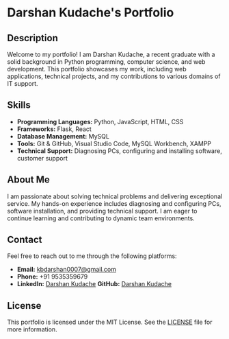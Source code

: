 # Darshan Kudache's Portfolio

## Description

Welcome to my portfolio! I am Darshan Kudache, a recent graduate with a solid background in Python programming, computer science, and web development. This portfolio showcases my work, including web applications, technical projects, and my contributions to various domains of IT support.


## Skills

- **Programming Languages:** Python, JavaScript, HTML, CSS
- **Frameworks:** Flask, React
- **Database Management:** MySQL
- **Tools:** Git & GitHub, Visual Studio Code, MySQL Workbench, XAMPP
- **Technical Support:** Diagnosing PCs, configuring and installing software, customer support

## About Me

I am passionate about solving technical problems and delivering exceptional service. My hands-on experience includes diagnosing and configuring PCs, software installation, and providing technical support. I am eager to continue learning and contributing to dynamic team environments.

## Contact

Feel free to reach out to me through the following platforms:

- **Email:** [kbdarshan0007@gmail.com](mailto:kbdarshan0007@gmail.com)
- **Phone:** +91 9535359679
- **LinkedIn:** [Darshan Kudache](https://www.linkedin.com/in/darshan-kudache-a4369328b/)
  **GitHub:** [Darshan Kudache](https://github.com/Dachhu7)


## License

This portfolio is licensed under the MIT License. See the [LICENSE](LICENSE) file for more information.

